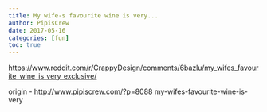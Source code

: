 ```yaml
---
title: My wife-s favourite wine is very...
author: PipisCrew
date: 2017-05-16
categories: [fun]
toc: true
---
```


https://www.reddit.com/r/CrappyDesign/comments/6bazlu/my_wifes_favourite_wine_is_very_exclusive/

origin - http://www.pipiscrew.com/?p=8088 my-wifes-favourite-wine-is-very